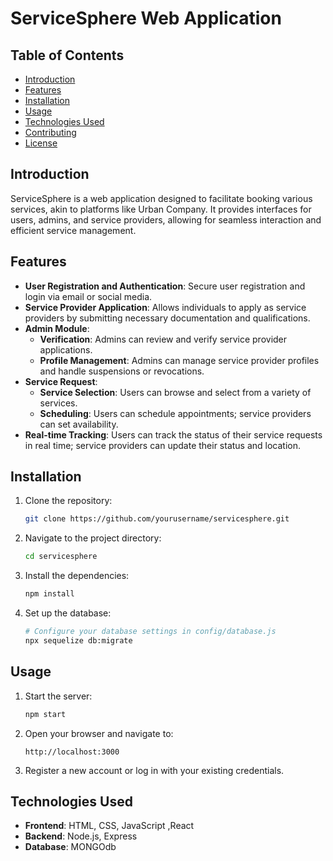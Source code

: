 # ServiceSphere Web Application

## Table of Contents
- [Introduction](#introduction)
- [Features](#features)
- [Installation](#installation)
- [Usage](#usage)
- [Technologies Used](#technologies-used)
- [Contributing](#contributing)
- [License](#license)

## Introduction
ServiceSphere is a web application designed to facilitate booking various services, akin to platforms like Urban Company. It provides interfaces for users, admins, and service providers, allowing for seamless interaction and efficient service management.

## Features
- **User Registration and Authentication**: Secure user registration and login via email or social media.
- **Service Provider Application**: Allows individuals to apply as service providers by submitting necessary documentation and qualifications.
- **Admin Module**:
  - **Verification**: Admins can review and verify service provider applications.
  - **Profile Management**: Admins can manage service provider profiles and handle suspensions or revocations.
- **Service Request**:
  - **Service Selection**: Users can browse and select from a variety of services.
  - **Scheduling**: Users can schedule appointments; service providers can set availability.
- **Real-time Tracking**: Users can track the status of their service requests in real time; service providers can update their status and location.

## Installation
1. Clone the repository:
    ```bash
    git clone https://github.com/yourusername/servicesphere.git
    ```
2. Navigate to the project directory:
    ```bash
    cd servicesphere
    ```
3. Install the dependencies:
    ```bash
    npm install
    ```
4. Set up the database:
    ```bash
    # Configure your database settings in config/database.js
    npx sequelize db:migrate
    ```

## Usage
1. Start the server:
    ```bash
    npm start
    ```
2. Open your browser and navigate to:
    ```plaintext
    http://localhost:3000
    ```
3. Register a new account or log in with your existing credentials.

## Technologies Used
- **Frontend**: HTML, CSS, JavaScript ,React
- **Backend**: Node.js, Express
- **Database**: MONGOdb
